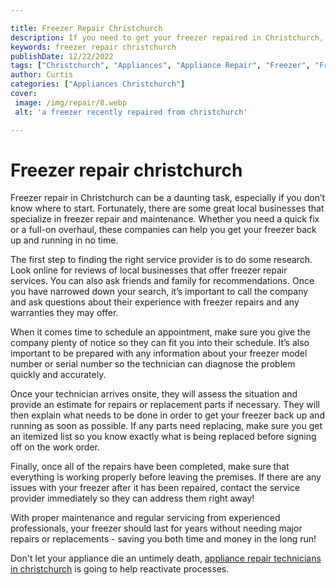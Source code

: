 ```yaml
---

title: Freezer Repair Christchurch
description: If you need to get your freezer repaired in Christchurch, this post will give you great tips on which local businesses to contact and why you should seek their help; read on to find out more!
keywords: freezer repair christchurch
publishDate: 12/22/2022
tags: ["Christchurch", "Appliances", "Appliance Repair", "Freezer", "Freezer"]
author: Curtis
categories: ["Appliances Christchurch"]
cover: 
 image: /img/repair/8.webp
 alt: 'a freezer recently repaired from christchurch'

---
```


# Freezer repair christchurch

Freezer repair in Christchurch can be a daunting task, especially if you don’t know where to start. Fortunately, there are some great local businesses that specialize in freezer repair and maintenance. Whether you need a quick fix or a full-on overhaul, these companies can help you get your freezer back up and running in no time. 

The first step to finding the right service provider is to do some research. Look online for reviews of local businesses that offer freezer repair services. You can also ask friends and family for recommendations. Once you have narrowed down your search, it’s important to call the company and ask questions about their experience with freezer repairs and any warranties they may offer. 

When it comes time to schedule an appointment, make sure you give the company plenty of notice so they can fit you into their schedule. It’s also important to be prepared with any information about your freezer model number or serial number so the technician can diagnose the problem quickly and accurately. 

Once your technician arrives onsite, they will assess the situation and provide an estimate for repairs or replacement parts if necessary. They will then explain what needs to be done in order to get your freezer back up and running as soon as possible. If any parts need replacing, make sure you get an itemized list so you know exactly what is being replaced before signing off on the work order. 

Finally, once all of the repairs have been completed, make sure that everything is working properly before leaving the premises. If there are any issues with your freezer after it has been repaired, contact the service provider immediately so they can address them right away! 

With proper maintenance and regular servicing from experienced professionals, your freezer should last for years without needing major repairs or replacements - saving you both time and money in the long run!

Don't let your appliance die an untimely death, <a href="/pages/appliance-repair-technicians/new-zealand/christchurch/">appliance repair technicians in christchurch</a> is going to help reactivate processes.